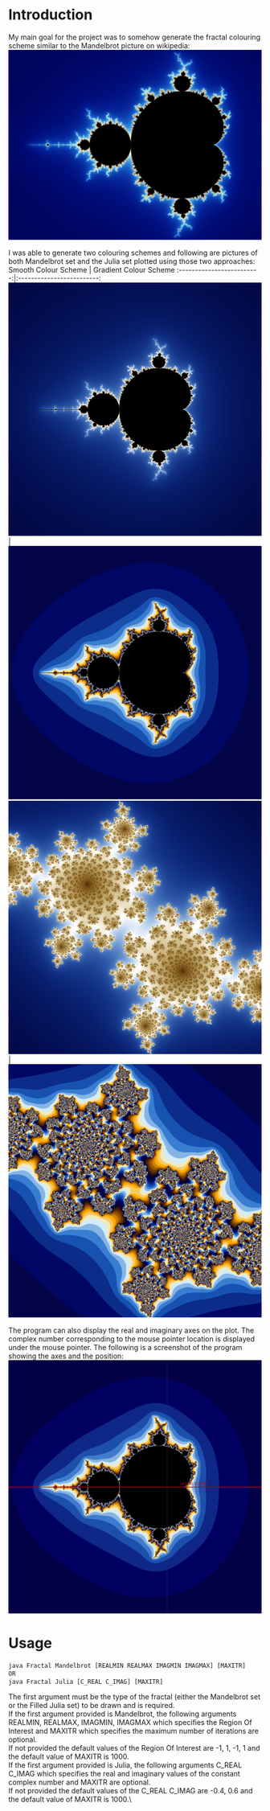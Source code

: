 # Introduction

My main goal for the project was to somehow generate the fractal colouring scheme similar to the Mandelbrot picture on wikipedia:
![Picture of the Mandelbrot set found on Wikipedia](https://github.com/sathiiii/Fractals-Generator/blob/main/Mandelbrot_Wikipedia.jpg)

I was able to generate two colouring schemes and following are pictures of both Mandelbrot set and the Julia set plotted using those two approaches:
Smooth Colour Scheme          |  Gradient Colour Scheme
:-------------------------:|:-------------------------:
![Mandelbrot Set using the smooth colour scheme](mandelbrot_1.png)  |  ![Mandelbrot Set using the gradient colour scheme](mandelbrot_2.png)
![Julia set using the smooth colour scheme](julia_1.png)  |  ![Julia set using the gradient colour scheme](julia_2.png)

The program can also display the real and imaginary axes on the plot. The complex number corresponding to the mouse pointer location is displayed under the mouse pointer. The following is a screenshot of the program showing the axes and the position:\
![](screenshot.gif)

# Usage

```
java Fractal Mandelbrot [REALMIN REALMAX IMAGMIN IMAGMAX] [MAXITR]
OR
java Fractal Julia [C_REAL C_IMAG] [MAXITR]
```

The first argument must be the type of the fractal (either the Mandelbrot set or the Filled Julia set) to be drawn and is required.\
If the first argument provided is Mandelbrot, the following arguments REALMIN, REALMAX, IMAGMIN, IMAGMAX which specifies the Region Of Interest and MAXITR which specifies the maximum number of iterations are optional.\
If not provided the default values of the Region Of Interest are -1, 1, -1, 1 and the default value of MAXITR is 1000.\
If the first argument provided is Julia, the following arguments C_REAL C_IMAG which specifies the real and imaginary values of the constant complex number and MAXITR are optional.\
If not provided the default values of the C_REAL C_IMAG are -0.4, 0.6 and the default value of MAXITR is 1000.\
